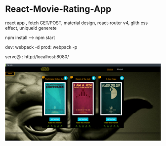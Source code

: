 # React-Movie-Rating-App
react app , fetch GET/POST, material design, react-router v4, glith css effect, uniqueId generete


npm install --> npm start

dev: webpack -d
prod: webpack -p


serve@ : http://localhost:8080/


<img src='https://github.com/vooit/React-Movie-Rating-App/blob/master/react-movie-rating-app-pics.png'/>